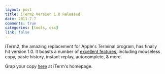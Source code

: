 ```yaml
--- 
layout: post
title: iTerm2 Version 1.0 Released
date: 2011-7-7
comments: true
categories: [tools, osx]
link: false
---
```

iTerm2, the amazing replacement for Apple's Terminal program, has finally hit version 1.0. It boasts a number of <a title="iTerm2 features" href="http://www.iterm2.com/#/section/features" target="_blank">excellent features</a>, including mouseless copy, paste history, instant replay, autocomplete, &amp; more.

Grap your copy <a title="iTerm2" href="http://www.iterm2.com/" target="_blank">here</a> at iTerm's homepage.
